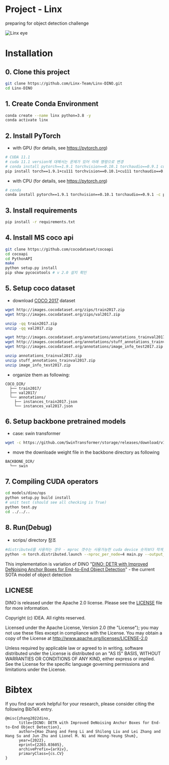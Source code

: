 # Project - Linx

preparing for object detection challenge

![Linx eye](https://user-images.githubusercontent.com/15726007/177371786-167eb74b-3953-435a-9aa2-d1bb779f1688.png)

# Installation

## 0. Clone this project
```bash
git clone https://github.com/Linx-Team/Linx-DINO.git
cd Linx-DINO
```

## 1. Create Conda Environment

```bash
conda create --name linx python=3.8 -y
conda activate linx
```

## 2. Install PyTorch

- with GPU (for details, see https://pytorch.org)

```bash
# CUDA 11.1
# cuda 11.1 version에 대해서는 문제가 있어 아래 명령으로 변경
# conda install pytorch==1.9.1 torchvision==0.10.1 torchaudio==0.9.1 cudatoolkit=10.2 -c pytorch
pip install torch==1.9.1+cu111 torchvision==0.10.1+cu111 torchaudio==0.9.1 -f https://download.pytorch.org/whl/torch_stable.html
```

- with CPU (for details, see https://pytorch.org)

```bash
# conda
conda install pytorch==1.9.1 torchvision==0.10.1 torchaudio==0.9.1 -c pytorch
```

## 3. Install requirements
```bash
pip install -r requirements.txt
```

## 4. Install MS coco api
```bash
git clone https://github.com/cocodataset/cocoapi
cd cocoapi
cd PythonAPI
make
python setup.py install
pip show pycocotools # v 2.0 설치 확인 
```

## 5. Setup coco dataset 
- download [COCO 2017](https://cocodataset.org/) dataset 
```bash
wget http://images.cocodataset.org/zips/train2017.zip
wget http://images.cocodataset.org/zips/val2017.zip

unzip -qq train2017.zip
unzip -qq val2017.zip

wget http://images.cocodataset.org/annotations/annotations_trainval2017.zip
wget http://images.cocodataset.org/annotations/stuff_annotations_trainval2017.zip
wget http://images.cocodataset.org/annotations/image_info_test2017.zip

unzip annotations_trainval2017.zip
unzip stuff_annotations_trainval2017.zip
unzip image_info_test2017.zip
```

- organize them as following:
```
COCO_DIR/
  ├── train2017/
  ├── val2017/
  └── annotations/
  	├── instances_train2017.json
  	└── instances_val2017.json
```

## 6. Setup backbone pretrained models
- case: swin transformer
```bash
wget -c https://github.com/SwinTransformer/storage/releases/download/v1.0.0/swin_large_patch4_window12_384_22k.pth
```
- move the downloade weight file in the backbone directory as following
```
BACKBONE_DIR/
  └── swin
```

## 7. Compiling CUDA operators
```sh
cd models/dino/ops
python setup.py build install
# unit test (should see all checking is True)
python test.py
cd ../../..
```

## 8. Run(Debug) 
- scrips/ directory 참조
```sh
#distributed를 사용하는 경우 - mproc 갯수는 사용가능한 cuda device 숫자보다 작게, 
python -m torch.distributed.launch --nproc_per_node=4 main.py --output_dir logs/dino/swin -c config/DINO/DINO_4scale_swin.py --coco_path /home/ubuntu/.linx/datasets/coco_2017 --options dn_scalar=100 embed_init_tgt=TRUE dn_label_coef=1.0 dn_bbox_coef=1.0 use_ema=False dn_box_noise_scale=1.0 backbone_dir=/home/ubuntu/.linx/backbones/swin
```

This implementation is variation of DINO "[DINO: DETR with Improved DeNoising Anchor Boxes for End-to-End Object Detection](https://arxiv.org/abs/2203.03605)" - the current SOTA model of object detection


## LICNESE
DINO is released under the Apache 2.0 license. Please see the [LICENSE](LICNESE) file for more information.

Copyright (c) IDEA. All rights reserved.

Licensed under the Apache License, Version 2.0 (the "License"); you may not use these files except in compliance with the License. You may obtain a copy of the License at http://www.apache.org/licenses/LICENSE-2.0

Unless required by applicable law or agreed to in writing, software distributed under the License is distributed on an "AS IS" BASIS, WITHOUT WARRANTIES OR CONDITIONS OF ANY KIND, either express or implied. See the License for the specific language governing permissions and limitations under the License.

# Bibtex
If you find our work helpful for your research, please consider citing the following BibTeX entry.   
```
@misc{zhang2022dino,
      title={DINO: DETR with Improved DeNoising Anchor Boxes for End-to-End Object Detection}, 
      author={Hao Zhang and Feng Li and Shilong Liu and Lei Zhang and Hang Su and Jun Zhu and Lionel M. Ni and Heung-Yeung Shum},
      year={2022},
      eprint={2203.03605},
      archivePrefix={arXiv},
      primaryClass={cs.CV}
}
```
